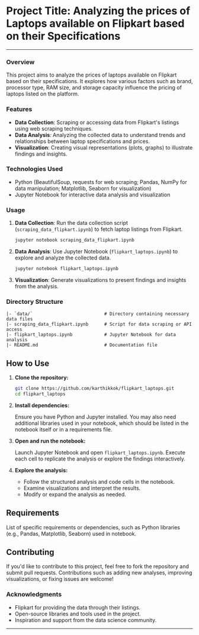 # **Project Title: Analyzing the prices of Laptops available on Flipkart based on their Specifications**

---

### Overview

This project aims to analyze the prices of laptops available on Flipkart based on their specifications. It explores how various factors such as brand, processor type, RAM size, and storage capacity influence the pricing of laptops listed on the platform.

### Features

- **Data Collection**: Scraping or accessing data from Flipkart's listings using web scraping techniques.
- **Data Analysis**: Analyzing the collected data to understand trends and relationships between laptop specifications and prices.
- **Visualization**: Creating visual representations (plots, graphs) to illustrate findings and insights.

### Technologies Used

- Python (BeautifulSoup, requests for web scraping; Pandas, NumPy for data manipulation; Matplotlib, Seaborn for visualization)
- Jupyter Notebook for interactive data analysis and visualization


### Usage

1. **Data Collection**: Run the data collection script (`scraping_data_flipkart.ipynb`) to fetch laptop listings from Flipkart.
   
   ```bash
   jupyter notebook scraping_data_flipkart.ipynb
   ```

2. **Data Analysis**: Use Jupyter Notebook (`flipkart_laptops.ipynb`) to explore and analyze the collected data.

   ```bash
   jupyter notebook flipkart_laptops.ipynb
   ```

3. **Visualization**: Generate visualizations to present findings and insights from the analysis.

### Directory Structure

```
|- `data/`                           # Directory containing necessary data files
|- scraping_data_flipkart.ipynb      # Script for data scraping or API access
|- flipkart_laptops.ipynb            # Jupyter Notebook for data analysis
|- README.md                         # Documentation file

```

## How to Use

1. **Clone the repository:**

   ```bash
   git clone https://github.com/karthikkok/flipkart_laptops.git
   cd flipkart_laptops
   ```

2. **Install dependencies:**

   Ensure you have Python and Jupyter installed. You may also need additional libraries used in your notebook, which should be listed in the notebook itself or in a requirements file.

3. **Open and run the notebook:**

   Launch Jupyter Notebook and open `flipkart_laptops.ipynb`. Execute each cell to replicate the analysis or explore the findings interactively.

4. **Explore the analysis:**

   - Follow the structured analysis and code cells in the notebook.
   - Examine visualizations and interpret the results.
   - Modify or expand the analysis as needed.

## Requirements

List of specific requirements or dependencies, such as Python libraries (e.g., Pandas, Matplotlib, Seaborn) used in notebook.

## Contributing

If you'd like to contribute to this project, feel free to fork the repository and submit pull requests. Contributions such as adding new analyses, improving visualizations, or fixing issues are welcome!

### Acknowledgments

- Flipkart for providing the data through their listings.
- Open-source libraries and tools used in the project.
- Inspiration and support from the data science community.
  
---
